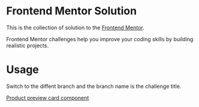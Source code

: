 # Frontend Mentor Solution

This is the collection of solution to the [Frontend Mentor](https://www.frontendmentor.io/home). 

Frontend Mentor challenges help you improve your coding skills by building realistic projects. 

# Usage

Switch to the diffent branch and the branch name is the challenge title. 

[Product preview card component](https://github.com/Jim876633/frontend-mentor-solution/tree/product-preview-card-component)
